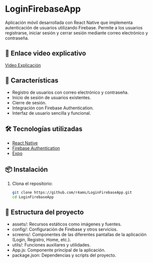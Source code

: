 # LoginFirebaseApp

Aplicación móvil desarrollada con React Native que implementa autenticación de usuarios utilizando Firebase. Permite a los usuarios registrarse, iniciar sesión y cerrar sesión mediante correo electrónico y contraseña.

## 🔗 Enlace video explicativo

[Video Explicación](https://udbedu-my.sharepoint.com/:v:/g/personal/rr121769_alumno_udb_edu_sv/EdnM62fSZTlBqX4z9kQG5iEBEdYK4bY3V-Ii3rFhrsRfiQ?nav=eyJyZWZlcnJhbEluZm8iOnsicmVmZXJyYWxBcHAiOiJPbmVEcml2ZUZvckJ1c2luZXNzIiwicmVmZXJyYWxBcHBQbGF0Zm9ybSI6IldlYiIsInJlZmVycmFsTW9kZSI6InZpZXciLCJyZWZlcnJhbFZpZXciOiJNeUZpbGVzTGlua0NvcHkifX0&e=UfBl1v)

## 🚀 Características

- Registro de usuarios con correo electrónico y contraseña.
- Inicio de sesión de usuarios existentes.
- Cierre de sesión.
- Integración con Firebase Authentication.
- Interfaz de usuario sencilla y funcional.

## 🛠️ Tecnologías utilizadas

- [React Native](https://reactnative.dev/)
- [Firebase Authentication](https://firebase.google.com/products/auth)
- [Expo](https://expo.dev/)

## 📦 Instalación

1. Clona el repositorio:

   ```sh
   git clone https://github.com/r4ams/LoginFirebaseApp.git
   cd LoginFirebaseApp


## 📁 Estructura del proyecto

- assets/: Recursos estáticos como imágenes y fuentes.
- config/: Configuración de Firebase y otros servicios.
- screens/: Componentes de las diferentes pantallas de la aplicación (Login, Registro, Home, etc.).
- utils/: Funciones auxiliares y utilidades.
- App.js: Componente principal de la aplicación.
- package.json: Dependencias y scripts del proyecto.